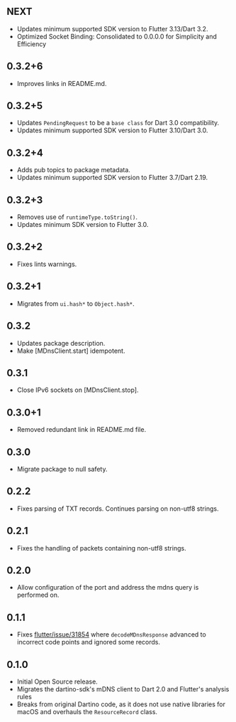 ## NEXT

* Updates minimum supported SDK version to Flutter 3.13/Dart 3.2.
* Optimized Socket Binding: Consolidated to 0.0.0.0 for Simplicity and Efficiency

## 0.3.2+6

* Improves links in README.md.

## 0.3.2+5

* Updates `PendingRequest` to be a `base class` for Dart 3.0 compatibility.
* Updates minimum supported SDK version to Flutter 3.10/Dart 3.0.

## 0.3.2+4

* Adds pub topics to package metadata.
* Updates minimum supported SDK version to Flutter 3.7/Dart 2.19.

## 0.3.2+3

* Removes use of `runtimeType.toString()`.
* Updates minimum SDK version to Flutter 3.0.

## 0.3.2+2

* Fixes lints warnings.

## 0.3.2+1

* Migrates from `ui.hash*` to `Object.hash*`.

## 0.3.2

* Updates package description.
* Make [MDnsClient.start] idempotent.

## 0.3.1

* Close IPv6 sockets on [MDnsClient.stop].

## 0.3.0+1

* Removed redundant link in README.md file.

## 0.3.0

* Migrate package to null safety.

## 0.2.2
* Fixes parsing of TXT records. Continues parsing on non-utf8 strings.

## 0.2.1
* Fixes the handling of packets containing non-utf8 strings.

## 0.2.0
* Allow configuration of the port and address the mdns query is performed on.

## 0.1.1

* Fixes [flutter/issue/31854](https://github.com/flutter/flutter/issues/31854) where `decodeMDnsResponse` advanced to incorrect code points and ignored some records.

## 0.1.0

* Initial Open Source release.
* Migrates the dartino-sdk's mDNS client to Dart 2.0 and Flutter's analysis rules
* Breaks from original Dartino code, as it does not use native libraries for macOS and overhauls the `ResourceRecord` class.
